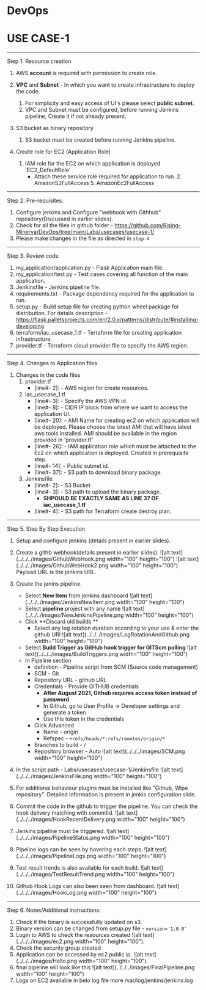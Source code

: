 # DevOps
# USE CASE-1 
---------------------------------------
 

Step 1. Resource creation
    
 1. AWS **account** is required with permission to create role.
 
 2. **VPC** and **Subnet** - In which you want to create infrastructure to deploy the code.
    1. For simplicity and easy access of UI's please select **public subnet**. 
    2. VPC and Subnet must be configured, before running Jenkins pipeline, Create it if not already present.
 3. S3 bucket as binary repository
    1. S3 bucket must be created before running Jenkins pipeline.
 
 4. Create role for EC2 (Application Role)
    1. IAM role for the EC2 on which application is deployed 'EC2_DefaultRole'
       - Attach these service role required for application to run.
            2. AmazonS3FullAccess 
            5. AmazonEc2FullAccess
---------------------------------------

Step 2. Pre-requisites:
     
1. Configure jenkins and Configure "webhook with Githhub" repository(Discussed in earlier slides).
2. Check for all the files in github folder - https://github.com/Rising-Minerva/DevOps/tree/main/Labs/usecases/usecase-1/
3. Please make changes in the file as directed in ``step-4``

---------------------------------------

Step 3. Review code
 1. my_application/application.py - Flask Application main file.
 2. my_application/test.py - Test cases covering all function of the main application. 
 3. Jenkinsfile - Jenkins pipeline file.
 4. requirements.txt - Package dependency required for the application to run.
 5. setup.py - Build setup file for creating python wheel package for distribution. For details description -https://flask.palletsprojects.com/en/2.0.x/patterns/distribute/#installing-developing
 6. terraform/iac_usecase_1.tf - Terraform file for creating application infrastructure.
 7. provider.tf - Terraform cloud provider file to specify the AWS region. 

---------------------------------------

Step 4. Changes to Application files

1. Changes in the code files
     1. provider.tf 
        - [line#- 2]: - AWS region for create resources.
     2. iac_usecase_1.tf 
        - [line#- 3]: - Specify the AWS VPN id.
        - [line#- 8]: - CIDR IP block from where we want to access the application UI.
        - [line#- 20]: - AMI Name for creating ec2 on which application will be deployed. Please choose the latest AMI that will have latest aws tools installed.
                         AMI should be available in the region provided in 'provider.tf'
        - [line#- 26]: - IAM application role which must be attached to the Ec2 on which application is deployed. Created in prerequisite step.
        - [line#- 14]: - Public subnet id.
        - [line#- 37]: - S3 path to download binary package.
     3. Jenkinsfile 
        - [line#- 2]: - S3 Bucket
        - [line#- 3]: - S3 path to upload the binary package. 
          - **SHPOULD BE EXACTLY SAME AS LINE 37 OF iac_usecase_1.tf**
        - [line#- 4]: - S3 path for Terraform create destroy plan.
---------------------------------------

Step 5. Step By Step Execution
    
 1. Setup and configure jenkins (details present in earlier slides).
 2. Create a githb webhook(details present in earlier slides).
    ![alt text](../../../images/GithubWebHook.png width="100" height="100")
    ![alt text](../../../images/GithubWebHook2.png width="100" height="100")
    Payload URL is the jenkins URL.
    
 3. Create the jenins pipeline.
       - Select **New Item** from jenkins dashboard ![alt text](../../../images/JenkinsNewItem.png width="100" height="100")
       - Select **pipeline** project with any name ![alt text](../../../images/NewJenkinsPipeline.png width="100" height="100")
       - Click **Discard old builds ** 
           - Select any log rotation duration according to your use & enter the github URl ![alt text](../../../images/LogRotationAndGithub.png width="100" height="100")
       - Select **Build Trigger as GitHub hook trigger for GITScm polling** ![alt text](../../../images/BuildTriggers.png width="100" height="100")
       - In Pipeline section 
            - definition - Pipeline script from SCM (Source code management)
            - SCM - Git
            - Repository URL - github URL
            - Credentials - Provide GITHUB credentials
                - **After August 2021, Github requires access token instead of password**
                - In Github, go to User Profile -> Developer settings and generate a token
                - Use this token in the credentials
            - Click Advanced
                - Name - origin
                - Refspec - `+refs/heads/*:refs/remotes/origin/*`
            - Branches to build - */*
            - Repository browser - Auto
             ![alt text](../../../images/SCM.png width="100" height="100")
 4. In the script path - Labs/usecases/usecase-1/Jenkinsfile 
             ![alt text](../../../images/JenkinsFile.png width="100" height="100")
 5. For additional behaviour plugins must be installed like "Github, Wipe repository". Detailed information is present in jenkis configuration slide.
 6. Commit the code in the github to trigger the pipeline. You can check the hook delivery matching with commitId.
              ![alt text](../../../images/HookRecentDelivery.png width="100" height="100")   
 7. Jenkins pipeline must be triggered.
              ![alt text](../../../images/PipelineStatus.png width="100" height="100") 
 8. Pipeline logs can be seen by hovering each steps.
              ![alt text](../../../images/PipelineLogs.png width="100" height="100")
 9. Test result trends is also available for each build.
              ![alt text](../../../images/TestResultTrend.png width="100" height="100")              
 10. Github Hook Logs can also been seen from dashboard.
             ![alt text](../../../images/HookLog.png width="100" height="100")              
 
---------------------------------------

Step 6. Notes/Additional instructions:
    
 1. Check if the binary is successfully updated on s3.
 2. Binary version can be changed from setup.py file - `version='1.0.0'`
 3. Login to AWS to check the resources created 
             ![alt text](../../../images/ec2.png width="100" height="100").
 4. Check the security group created
 5. Application can be accessed by ec2 public ip.
             ![alt text](../../../images/Hello.png width="100" height="100").    
 6. final pipeline will look like this 
             ![alt text](../../../images/FinalPipeline.png width="100" height="100")
 7. Logs on EC2 available in belo log file
     more /var/log/jenkins/jenkins.log
    
